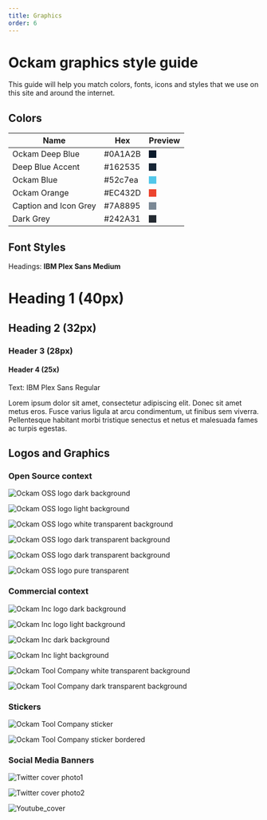 ```yaml
---
title: Graphics
order: 6
---
```


# Ockam graphics style guide

This guide will help you match colors, fonts, icons and styles that we use on this site and around the internet.

## Colors

| Name                  | Hex     | Preview                                                                  |
| --------------------- | ------- | ------------------------------------------------------------------------ |
| Ockam Deep Blue       | #0A1A2B | <div style="width: 15px; height: 15px; background-color: #0A1A2B"></div> |
| Deep Blue Accent      | #162535 | <div style="width: 15px; height: 15px; background-color: #162535"></div> |
| Ockam Blue            | #52c7ea | <div style="width: 15px; height: 15px; background-color: #52c7ea"></div> |
| Ockam Orange          | #EC432D | <div style="width: 15px; height: 15px; background-color: #EC432D"></div> |
| Caption and Icon Grey | #7A8895 | <div style="width: 15px; height: 15px; background-color: #7A8895"></div> |
| Dark Grey             | #242A31 | <div style="width: 15px; height: 15px; background-color: #242A31"></div> |

## Font Styles

Headings: **IBM Plex Sans Medium**

<h1>Heading 1 (40px)</h1>

<h2>Heading 2  (32px)</h2>

<h3>Header 3 (28px)</h3>

#### Header 4 (25x)

Text: IBM Plex Sans Regular

Lorem ipsum dolor sit amet, consectetur adipiscing elit. Donec sit amet metus eros. Fusce varius ligula at arcu condimentum, ut finibus sem viverra. Pellentesque habitant morbi tristique senectus et netus et malesuada fames ac turpis egestas.

## Logos and Graphics

### Open Source context

![Ockam OSS logo dark background](./assets/logo/svg/oss/logo_dark_background_preview.svg)

![Ockam OSS logo light background](./assets/logo/svg/oss/logo_white_background_preview.svg)

![Ockam OSS logo white transparent background](./assets/logo/transparent_png/oss/ockam-icon-white-transparent.png)

![Ockam OSS logo dark transparent background](./assets/logo/transparent_png/oss/ockam-icon-dark--transparent.png)

![Ockam OSS logo dark transparent background](./assets/logo/transparent_png/oss/ockam-icon-dark--transparent.png)

![Ockam OSS logo pure transparent](./assets/logo/transparent_png/oss/ockam_pure--transparent.png)

### Commercial context

![Ockam Inc logo dark background](./assets/logo/svg/commercial/logo_caption_dark_background_preview.svg)

![Ockam Inc logo light background](./assets/logo/svg/commercial/logo_caption_white_background_preview.svg)

![Ockam Inc dark background](./assets/logo/svg/commercial/text_caption_dark_background_preview.svg)

![Ockam Inc light background](./assets/logo/svg/commercial/text_caption_white_background_preview.svg)

![Ockam Tool Company white transparent background](./assets/logo/transparent_png/commercial/ockam-tool_company-white-transparent.png)

![Ockam Tool Company dark transparent background](./assets/logo/transparent_png/commercial/ockam-tool_company-dark-transparent.png)

### Stickers

![Ockam Tool Company sticker](./assets/stickers/sticker_dark_background.svg)

![Ockam Tool Company sticker bordered](./assets/stickers/sticker_bordered_dark_backround.svg)

### Social Media Banners

![Twitter cover photo1](./assets/twitter/twitter_cover_1.png)

![Twitter cover photo2](./assets/twitter/twitter_cover_2.png)

![Youtube_cover](./assets/youtube/youtube_background.jpg)
